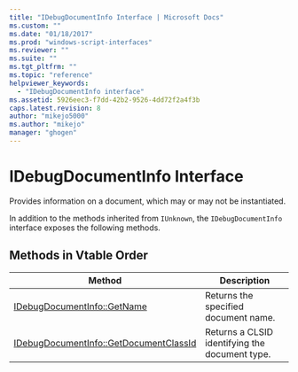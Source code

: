 ```yaml
---
title: "IDebugDocumentInfo Interface | Microsoft Docs"
ms.custom: ""
ms.date: "01/18/2017"
ms.prod: "windows-script-interfaces"
ms.reviewer: ""
ms.suite: ""
ms.tgt_pltfrm: ""
ms.topic: "reference"
helpviewer_keywords: 
  - "IDebugDocumentInfo interface"
ms.assetid: 5926eec3-f7dd-42b2-9526-4dd72f2a4f3b
caps.latest.revision: 8
author: "mikejo5000"
ms.author: "mikejo"
manager: "ghogen"
---
```

# IDebugDocumentInfo Interface
Provides information on a document, which may or may not be instantiated.  
  
 In addition to the methods inherited from `IUnknown`, the `IDebugDocumentInfo` interface exposes the following methods.  
  
## Methods in Vtable Order  
  
|Method|Description|  
|------------|-----------------|  
|[IDebugDocumentInfo::GetName](../../winscript/reference/idebugdocumentinfo-getname.md)|Returns the specified document name.|  
|[IDebugDocumentInfo::GetDocumentClassId](../../winscript/reference/idebugdocumentinfo-getdocumentclassid.md)|Returns a CLSID identifying the document type.|